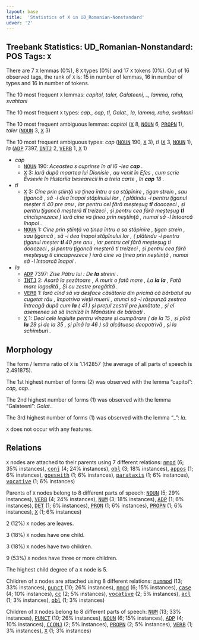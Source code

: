 ```yaml
---
layout: base
title:  'Statistics of X in UD_Romanian-Nonstandard'
udver: '2'
---
```


## Treebank Statistics: UD_Romanian-Nonstandard: POS Tags: `X`

There are 7 `X` lemmas (0%), 8 `X` types (0%) and 17 `X` tokens (0%).
Out of 16 observed tags, the rank of `X` is: 15 in number of lemmas, 16 in number of types and 16 in number of tokens.

The 10 most frequent `X` lemmas: <em>capitol, taler, Galateeni, _, lamma, raha, svahtani</em>

The 10 most frequent `X` types:  <em>cap., cap, tl, Galat., la, lamma, raha, svahtani</em>

The 10 most frequent ambiguous lemmas: <em>capitol</em> (<tt><a href="ro_nonstandard-pos-X.html">X</a></tt> 8, <tt><a href="ro_nonstandard-pos-NOUN.html">NOUN</a></tt> 6, <tt><a href="ro_nonstandard-pos-PROPN.html">PROPN</a></tt> 1), <em>taler</em> (<tt><a href="ro_nonstandard-pos-NOUN.html">NOUN</a></tt> 3, <tt><a href="ro_nonstandard-pos-X.html">X</a></tt> 3)

The 10 most frequent ambiguous types:  <em>cap</em> (<tt><a href="ro_nonstandard-pos-NOUN.html">NOUN</a></tt> 190, <tt><a href="ro_nonstandard-pos-X.html">X</a></tt> 3), <em>tl</em> (<tt><a href="ro_nonstandard-pos-X.html">X</a></tt> 3, <tt><a href="ro_nonstandard-pos-NOUN.html">NOUN</a></tt> 1), <em>la</em> (<tt><a href="ro_nonstandard-pos-ADP.html">ADP</a></tt> 7397, <tt><a href="ro_nonstandard-pos-INTJ.html">INTJ</a></tt> 2, <tt><a href="ro_nonstandard-pos-VERB.html">VERB</a></tt> 1, <tt><a href="ro_nonstandard-pos-X.html">X</a></tt> 1)


* <em>cap</em>
  * <tt><a href="ro_nonstandard-pos-NOUN.html">NOUN</a></tt> 190: <em>Aceastea s cuprinse în al l6 -lea <b>cap</b> .</em>
  * <tt><a href="ro_nonstandard-pos-X.html">X</a></tt> 3: <em>Iară după moartea lui Dionisie , au venit în Efes , cum scrie Evsevie în Historiia besearecii în a treia carte , în <b>cap</b> 18 .</em>
* <em>tl</em>
  * <tt><a href="ro_nonstandard-pos-X.html">X</a></tt> 3: <em>Cine prin știinţă va ţinea întru a sa stăpînire , ţigan strein , sau ţigancă , să -i dea înapoi stăpînului lor , ( plătindu -i pentru ţiganul meșter tl 40 prе anu , iar pentru cel fără meșteșug <b>tl</b> doaozeci , și pentru ţigancă meșteră <b>tl</b> treizeci , și pentru cea fără meșteșug <b>tl</b> cincisprezece ) iară cine va ţinea prin neștiinţă , numai să -l întoarcă înapoi .</em>
  * <tt><a href="ro_nonstandard-pos-NOUN.html">NOUN</a></tt> 1: <em>Cine prin știinţă va ţinea întru a sa stăpînire , ţigan strein , sau ţigancă , să -i dea înapoi stăpînului lor , ( plătindu -i pentru ţiganul meșter <b>tl</b> 40 prе anu , iar pentru cel fără meșteșug tl doaozeci , și pentru ţigancă meșteră tl treizeci , și pentru cea fără meșteșug tl cincisprezece ) iară cine va ţinea prin neștiinţă , numai să -l întoarcă înapoi .</em>
* <em>la</em>
  * <tt><a href="ro_nonstandard-pos-ADP.html">ADP</a></tt> 7397: <em>Zise Pătru lui : De <b>la</b> streini .</em>
  * <tt><a href="ro_nonstandard-pos-INTJ.html">INTJ</a></tt> 2: <em>Asară la șezătoare , A murit o fată mare , La <b>la</b> <b>la</b> , Fată mare logodită , Și cu zestre pregătită .</em>
  * <tt><a href="ro_nonstandard-pos-VERB.html">VERB</a></tt> 1: <em>Iară cînd să va desface căsătoria din pricină că bărbatul au cugetat rău , împotriva vieții muerii , atunci să -i răspunză zestrea întreagă după cum <b>la</b> ( 41 ) și prețul zestrii pre jumătate , și el asemenea să să închiză în Mănăstire de bărbați .</em>
  * <tt><a href="ro_nonstandard-pos-X.html">X</a></tt> 1: <em>Deci cele legiuite pentru vînzare și cumpărare ( de la 15 , și pînă <b>la</b> 29 și de la 35 , și pînă la 46 ) să alcătuesc deopotrivă , și la schimburi .</em>

## Morphology

The form / lemma ratio of `X` is 1.142857 (the average of all parts of speech is 2.491875).

The 1st highest number of forms (2) was observed with the lemma “capitol”: <em>cap, cap.</em>.

The 2nd highest number of forms (1) was observed with the lemma “Galateeni”: <em>Galat.</em>.

The 3rd highest number of forms (1) was observed with the lemma “_”: <em>la</em>.

`X` does not occur with any features.


## Relations

`X` nodes are attached to their parents using 7 different relations: <tt><a href="ro_nonstandard-dep-nmod.html">nmod</a></tt> (6; 35% instances), <tt><a href="ro_nonstandard-dep-conj.html">conj</a></tt> (4; 24% instances), <tt><a href="ro_nonstandard-dep-obl.html">obl</a></tt> (3; 18% instances), <tt><a href="ro_nonstandard-dep-appos.html">appos</a></tt> (1; 6% instances), <tt><a href="ro_nonstandard-dep-goeswith.html">goeswith</a></tt> (1; 6% instances), <tt><a href="ro_nonstandard-dep-parataxis.html">parataxis</a></tt> (1; 6% instances), <tt><a href="ro_nonstandard-dep-vocative.html">vocative</a></tt> (1; 6% instances)

Parents of `X` nodes belong to 8 different parts of speech: <tt><a href="ro_nonstandard-pos-NOUN.html">NOUN</a></tt> (5; 29% instances), <tt><a href="ro_nonstandard-pos-VERB.html">VERB</a></tt> (4; 24% instances), <tt><a href="ro_nonstandard-pos-NUM.html">NUM</a></tt> (3; 18% instances), <tt><a href="ro_nonstandard-pos-ADP.html">ADP</a></tt> (1; 6% instances), <tt><a href="ro_nonstandard-pos-DET.html">DET</a></tt> (1; 6% instances), <tt><a href="ro_nonstandard-pos-PRON.html">PRON</a></tt> (1; 6% instances), <tt><a href="ro_nonstandard-pos-PROPN.html">PROPN</a></tt> (1; 6% instances), <tt><a href="ro_nonstandard-pos-X.html">X</a></tt> (1; 6% instances)

2 (12%) `X` nodes are leaves.

3 (18%) `X` nodes have one child.

3 (18%) `X` nodes have two children.

9 (53%) `X` nodes have three or more children.

The highest child degree of a `X` node is 5.

Children of `X` nodes are attached using 8 different relations: <tt><a href="ro_nonstandard-dep-nummod.html">nummod</a></tt> (13; 33% instances), <tt><a href="ro_nonstandard-dep-punct.html">punct</a></tt> (10; 26% instances), <tt><a href="ro_nonstandard-dep-nmod.html">nmod</a></tt> (6; 15% instances), <tt><a href="ro_nonstandard-dep-case.html">case</a></tt> (4; 10% instances), <tt><a href="ro_nonstandard-dep-cc.html">cc</a></tt> (2; 5% instances), <tt><a href="ro_nonstandard-dep-vocative.html">vocative</a></tt> (2; 5% instances), <tt><a href="ro_nonstandard-dep-acl.html">acl</a></tt> (1; 3% instances), <tt><a href="ro_nonstandard-dep-obl.html">obl</a></tt> (1; 3% instances)

Children of `X` nodes belong to 8 different parts of speech: <tt><a href="ro_nonstandard-pos-NUM.html">NUM</a></tt> (13; 33% instances), <tt><a href="ro_nonstandard-pos-PUNCT.html">PUNCT</a></tt> (10; 26% instances), <tt><a href="ro_nonstandard-pos-NOUN.html">NOUN</a></tt> (6; 15% instances), <tt><a href="ro_nonstandard-pos-ADP.html">ADP</a></tt> (4; 10% instances), <tt><a href="ro_nonstandard-pos-CCONJ.html">CCONJ</a></tt> (2; 5% instances), <tt><a href="ro_nonstandard-pos-PROPN.html">PROPN</a></tt> (2; 5% instances), <tt><a href="ro_nonstandard-pos-VERB.html">VERB</a></tt> (1; 3% instances), <tt><a href="ro_nonstandard-pos-X.html">X</a></tt> (1; 3% instances)

